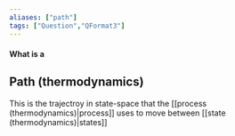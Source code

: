 ```yaml
---
aliases: ["path"]
tags: ["Question","QFormat3"]
---
```


#### What is a
## Path (thermodynamics)
This is the trajectroy in state-space that the [[process (thermodynamics)|process]] uses to move between [[state (thermodynamics)|states]]